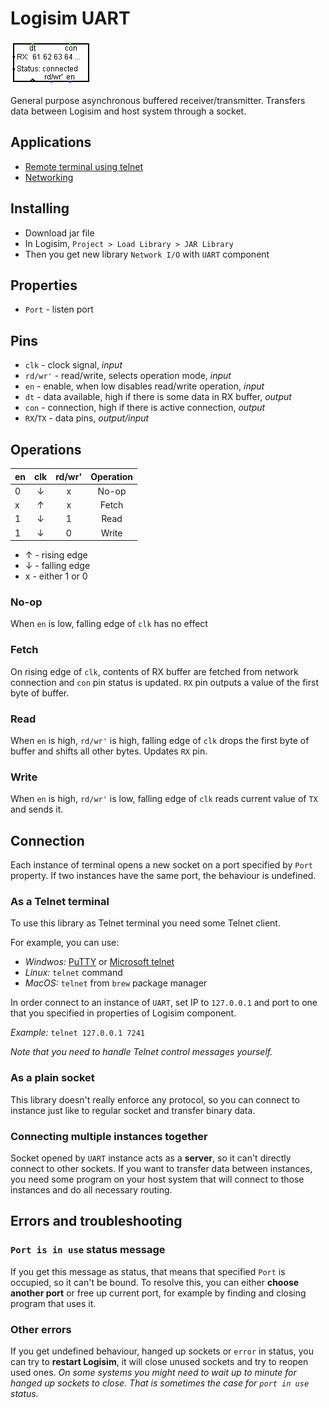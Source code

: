 # Logisim UART

![Symbol](img/symbol.png)

General purpose asynchronous buffered receiver/transmitter.
Transfers data between Logisim and host system through a socket.

## Applications
+ [Remote terminal using telnet ](#as-a-telnet-terminal)
+ [Networking](#as-a-plain-socket)

## Installing

+ Download jar file
+ In Logisim, `Project > Load Library > JAR Library`
+ Then you get new library `Network I/O` with `UART` component

## Properties
+ `Port` - listen port

## Pins
+ `clk` - clock signal, _input_
+ `rd/wr'` - read/write, selects operation mode, _input_
+ `en` - enable, when low disables read/write operation, _input_
+ `dt` - data available, high if there is some data in RX buffer, _output_
+ `con` - connection, high if there is active connection, _output_
+ `RX`/`TX` - data pins, _output/input_

## Operations
| en | clk | rd/wr' | Operation | 
|----|:---:|:------:|:---------:|
| 0  |  ↓  |   x    |   No-op   |
| x  |  ↑  |   x    |   Fetch   |
| 1  |  ↓  |   1    |   Read    |
| 1  |  ↓  |   0    |   Write   |
+ ↑ - rising edge
+ ↓ - falling edge
+ x - either 1 or 0

### No-op
When `en` is low, falling edge of `clk` has no effect

### Fetch
On rising edge of `clk`, contents of RX buffer are fetched from network connection and `con` pin status is updated.
`RX` pin outputs a value of the first byte of buffer.

### Read
When `en` is high, `rd/wr'` is high, falling edge of `clk` drops the first byte of buffer and shifts all other bytes.
Updates `RX` pin.

### Write
When `en` is high, `rd/wr'` is low, falling edge of `clk` reads current value of `TX` and sends it.

## Connection
Each instance of terminal opens a new socket on a port specified by `Port` property.
If two instances have the same port, the behaviour is undefined.

### As a Telnet terminal
To use this library as Telnet terminal you need some Telnet client.

For example, you can use:
+ _Windwos:_ [PuTTY](https://www.putty.org/) or [Microsoft telnet](https://www.prajwal.org/how-to-enable-telnet-windows-10/)
+ _Linux:_ `telnet` command
+ _MacOS:_ `telnet` from `brew` package manager

In order connect to an instance of `UART`, set IP to `127.0.0.1` and port to one that you specified in properties of Logisim component.

_Example:_ `telnet 127.0.0.1 7241`

_Note that you need to handle Telnet control messages yourself._

### As a plain socket
This library doesn't really enforce any protocol, so you can connect to instance just like to regular socket and transfer binary data.

### Connecting multiple instances together
Socket opened by `UART` instance acts as a **server**, so it can't directly connect to other sockets.
If you want to transfer data between instances, you need some program on your host system that will connect to those instances and do all necessary routing.

## Errors and troubleshooting

### `Port is in use` status message
If you get this message as status, that means that specified `Port` is occupied, so it can't be bound.
To resolve this, you can either **choose another port** or free up current port, for example by finding and closing program that uses it.

### Other errors
If you get undefined behaviour, hanged up sockets or `error` in status, you can try to **restart Logisim**, it will close unused sockets and try to reopen used ones.
_On some systems you might need to wait up to minute for hanged up sockets to close. That is sometimes the case for `port in use` status._
